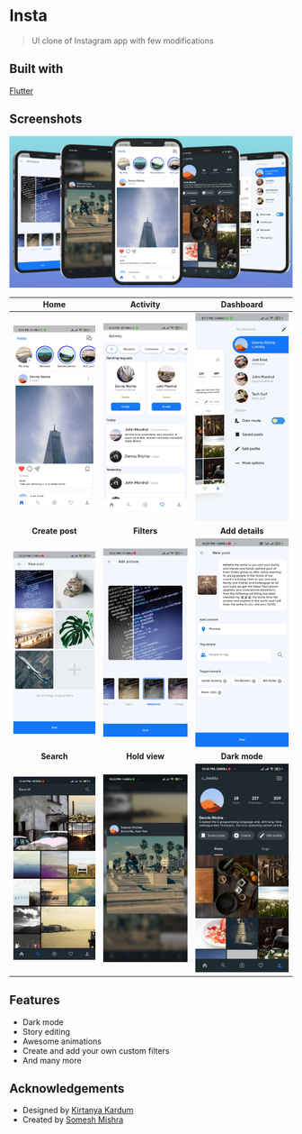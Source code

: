 # Insta
> UI clone of Instagram app with few modifications

## Built with
 [Flutter](https://github.com/flutter/flutter)

## Screenshots
![More images are inside Screenshots folder](./Screenshots/banner.png)

| **Home** | **Activity** | **Dashboard** |
  | :---: | :---: | :---: |
  | <kbd><img src="./Screenshots/insta7.jpg"/></kbd> | <kbd><img src="./Screenshots/insta10.jpg"/></kbd> | <kbd><img src="./Screenshots/insta12.jpg"/></kbd> |
  | **Create post** | **Filters** | **Add details** |
  | <kbd><img src="./Screenshots/insta3.jpg"/></kbd> | <kbd><img src="./Screenshots/insta2.jpg"/></kbd> | <kbd><img src="./Screenshots/insta1.jpg"/></kbd> |
  | **Search** | **Hold view** | **Dark mode** |
  | <kbd><img src="./Screenshots/insta5.jpg"/></kbd> | <kbd><img src="./Screenshots/insta6.jpg"/></kbd> | <kbd><img src="./Screenshots/insta4.jpg"/></kbd> |

## Features
* Dark mode
* Story editing
* Awesome animations
* Create and add your own custom filters
* And many more

## Acknowledgements
* Designed by [Kirtanya Kardum](https://github.com/kirtanya)
* Created by [Somesh Mishra](https://github.com/somesh37)
